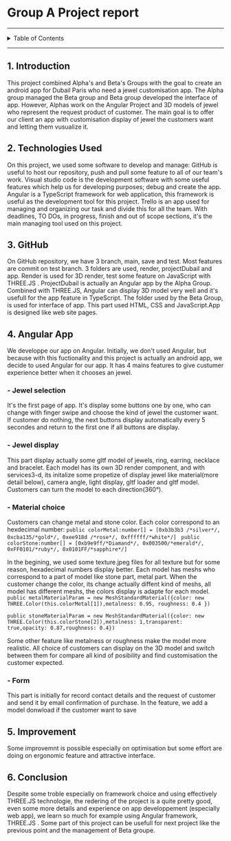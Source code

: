 

#  Group A Project report 

---

<details>
<summary>Table of Contents</summary>

Group A Project Report
1. Introduction
2. Techonologies Used
3. GitHub
4. Angular App
- Jewel selection
- Jewel display
- Material choice

- Form
1. Improvement
2. Conclusion  
</details>

---
## 1. Introduction
This project combined Alpha's and Beta's Groups with the goal to create an android app for Dubail Paris who need a jewel customisation app.
The Alpha group managed the Beta group and Beta group developed the interface of app.
However, Alphas work on the Angular Project and 3D models of jewel who
 represent the request product of customer.
 The main goal is to offer our client an app with customisation display of jewel the customers want and letting them vusualize it.


## 2. Technologies Used
On this project, we used some software to develop and manage:
GitHub is useful to host our repository, push and pull some feature to all of our team's work.
Visual studio code is the development software with some useful features which help us for developing purposes; debug and create the app.
Angular is a TypeScript framework for web application, this framework
is useful as the development tool for this project.
Trello is an app used for managing and organizing our task and divide this for all the team. With deadlines, TO DOs, in progress, finish and out of scope  sections, it's the main managing tool used on this project.
## 3. GitHub
On GitHub repository, we have 3 branch, main, save and test.
Most features are commit on test branch.
3 folders are used, render, projectDubail and app.
Render is used for 3D render, test some feature on JavaScript with THREE.JS .
ProjectDubail is actually an Angular app by the Alpha Group. Combined with THREE.JS, Angular can display 3D model very well and it's usefull for the app feature in TypeScript.
The folder used by the Beta Group, is used for interface of app. This part used HTML, CSS and JavaScript.App is designed like web site pages.
## 4. Angular App
We developpe our app on Angular. Initially, we don't used Angular, but because with this fuctionality and this project is actually an android app, we decide to used Angular for our app. It has 4 mains features to give custumer experience better when it chooses an jewel.
### - Jewel selection
It's the first page of app. It's display some buttons one by one, who can change with finger swipe and choose the kind of jewel the customer want. If customer do nothing, the next buttons display automatically every 5 secondes and return to the first one if all buttons are display.


### - Jewel display
This part display actually some gltf model of jewels, ring, earring, necklace and bracelet.
Each model has its own 3D render component, and with services3-d, its initalize some propetize of display jewel like material(more detail below), camera angle, light display, gltf loader and gltf model. Customers can turn the model to each direction(360°).
### - Material choice
Customers can change metal and stone color. Each color correspond to an hexdecimal number:
```public colorMetal:number[] = [0xb3b3b3 /*silver*/, 0xcba135/*gold*/, 0xee918d /*rose*/, 0xffffff/*white*/] ```
```public colorStone:number[] = [0xb9e9ff/*Diamand*/, 0x003500/*emerald*/, 0xFF0101/*ruby*/, 0x0101FF/*sapphire*/] ```
 

In the begining, we used some texture.jpeg files for all texture but for some reason, hexadecimal numbers display better.
Each model has meshs who correspond to a part of model like stone part, metal part. When the customer change the color, its change actually diffent kind of meshs, all model has different meshs,
the colors display is adapte for each model.
```public metalMaterialParam = new MeshStandardMaterial({color: new THREE.Color(this.colorMetal[1]),metalness: 0.95, roughness: 0.4 }) ```
  

  ```public stoneMaterialParam = new MeshStandardMaterial({color: new THREE.Color(this.colorStone[2]),metalness: 1,transparent: true,opacity: 0.87,roughness: 0.4}) ```
 

  Some other feature like metalness or roughness make the model more realistic.
  All choice of customers can display on the 3D model and switch between them for compare all kind of posibility and find customisation the customer expected.



 
### - Form
This part is initially for record contact details and the request of customer and send it by email confirmation of purchase.
In the feature, we add a model donwload if the customer want to save
## 5. Improvement
Some improvemnt is possible especially on optimisation but some effort are doing on ergonomic feature and attractive interface. 
## 6. Conclusion
Despite some troble especially on framework choice and using effectively THREE.JS technologie, the redering of the project is a quite pretty good, even some more details and experience on app developpement (especially web app), we learn so much for example using Angular framework, THREE.JS . Some part of this project can be usefull for next project like the previous point and the management of Beta groupe.  



 



 

